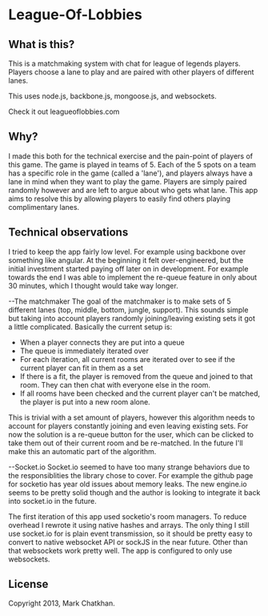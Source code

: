 League-Of-Lobbies
=================


## What is this?
This is a matchmaking system with chat for league of legends players. Players choose a lane to play and are paired with other players of different lanes.

This uses node.js, backbone.js, mongoose.js, and websockets.

Check it out leagueoflobbies.com
## Why?

I made this both for the technical exercise and the pain-point of players of this game. The game is played in teams of 5. Each of the 5 spots on a team has a specific role in the game (called a 'lane'), and players always have a lane in mind when they want to play the game. Players are simply paired randomly however and are left to argue about who gets what lane. This app aims to resolve this by allowing players to easily find others playing complimentary lanes.

## Technical observations
I tried to keep the app fairly low level. For example using backbone over something like angular. At the beginning it felt over-engineered, but the initial investment started paying off later on in development. For example towards the end I was able to implement the re-queue feature in only about 30 minutes, which I thought would take way longer. 

--The matchmaker
  The goal of the matchmaker is to make sets of 5 different lanes (top, middle, bottom, jungle, support). This sounds simple but taking into account players randomly joining/leaving existing sets it got a little complicated. Basically the current setup is:
   * When a player connects they are put into a queue
   * The queue is immediately iterated over
   * For each iteration, all current rooms are iterated over to see if the current player can fit in them as a set
   * If there is a fit, the player is removed from the queue and joined to that room. They can then chat with everyone else in the room. 
   * If all rooms have been checked and the current player can't be matched, the player is put into a new room alone.

   This is trivial with a set amount of players, however this algorithm needs to account for players constantly joining and even leaving existing sets. For now the solution is a re-queue button for the user, which can be clicked to take them out of their current room and be re-matched. In the future I'll make this an automatic part of the algorithm. 

--Socket.io
  Socket.io seemed to have too many strange behaviors due to the responsiblities the library chose to cover. For example the github page for socketio has year old issues about memory leaks. The new engine.io seems to be pretty solid though and the author is looking to integrate it back into socket.io in the future. 

  The first iteration of this app used socketio's room managers. To reduce overhead I rewrote it using native hashes and arrays. The only thing I still use socket.io for is plain event transmission, so it should be pretty easy to convert to native websocket API or sockJS in the near future. 
  Other than that websockets work pretty well. The app is configured to only use websockets.


## License
Copyright 2013, Mark Chatkhan.







